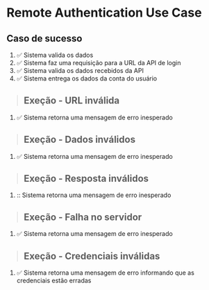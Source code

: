 # Remote Authentication Use Case

## Caso de sucesso
1. :white_check_mark: Sistema valida os dados
2. :white_check_mark: Sistema faz uma requisição para a URL da API de login
3. :white_check_mark: Sistema valida os dados recebidos da API
4. :white_check_mark: Sistema entrega os dados da conta do usuário



> ## Exeção - URL inválida
1. :white_check_mark: Sistema retorna uma mensagem de erro inesperado

>## Exeção - Dados inválidos
1. :white_check_mark: Sistema retorna uma mensagem de erro inesperado

>## Exeção - Resposta inválidos
1. :: Sistema retorna uma mensagem de erro inesperado

>## Exeção - Falha no servidor
1. :white_check_mark: Sistema retorna uma mensagem de erro inesperado

>## Exeção - Credenciais inválidas
1. :white_check_mark: Sistema retorna uma mensagem de erro informando que as credenciais estão erradas
